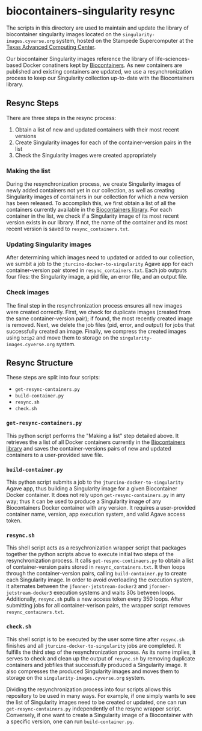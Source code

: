 # biocontainers-singularity resync
The scripts in this directory are used to maintain and update the library of biocontainer singularity images located on the `singularity-images.cyverse.org` system, hosted on the Stampede Supercomputer at the [Texas Advanced Computing Center](https://www.tacc.utexas.edu/). 

Our biocontainer Singularity images reference the library of life-sciences-based Docker conatiners kept by [Biocontainers](https://quay.io/organization/biocontainers). As new containers are published and existing containers are updated, we use a resynchronization process to keep our Singularity collection up-to-date with the Biocontainers library.

## Resync Steps
There are three steps in the resync process:
1. Obtain a list of new and updated containers with their most recent versions
2. Create Singularity images for each of the container-version pairs in the list
3. Check the Singularity images were created appropriately

### Making the list
During the resynchronization process, we create Singularity images of newly added containers not yet in our collection, as well as creating Singularity images of containers in our collection for which a new version has been released. To accomplish this, we first obtain a list of all the containers currently available in the [Biocontainers library](https://quay.io/organization/biocontainers). For each container in the list, we check if a Singularity image of its most recent version exists in our library. If not, the name of the container and its most recent version is saved to `resync_containers.txt`.

### Updating Singularity images
After determining which images need to updated or added to our collection, we sumbit a job to the `jturcino-docker-to-singularity` Agave app for each container-version pair stored in `resync_containers.txt`. Each job outputs four files: the Singularity image, a pid file, an error file, and an output file.

### Check images
The final step in the resynchronization process ensures all new images were created correctly. First, we check for duplicate images (created from the same container-version pair); if found, the most recently created image is removed. Next, we delete the job files (pid, error, and output) for jobs that successfully created an image. Finally, we compress the created images using `bzip2` and move them to storage on the `singularity-images.cyverse.org` system.

## Resync Structure
These steps are split into four scripts:
* `get-resync-containers.py`
* `build-container.py`
* `resync.sh`
* `check.sh`

### `get-resync-containers.py` 
This python script performs the "Making a list" step detailed above. It retrieves the a list of all Docker containers currently in the [Biocontainers library](https://quay.io/organization/biocontainers) and saves the container-versions pairs of new and updated containers to a user-provided save file.

### `build-container.py` 
This python script submits a job to the `jturcino-docker-to-singularity` Agave app, thus building a Singularity image for a given Biocontainer Docker container. It does not rely upon `get-resync-containers.py` in any way; thus it can be used to produce a Singularity image of any Biocontainers Docker container with any version. It requires a user-provided container name, version, app execution system, and valid Agave access token.

### `resync.sh` 
This shell script acts as a resychronization wrapper script that packages together the python scripts above to execute initial two steps of the resynchronization process. It calls `get-resync-continaers.py` to obtain a list of container-version pairs stored in `resync_containers.txt`. It then loops through the container-version pairs, calling `build-container.py` to create each Singularity image. In order to avoid overloading the execution system, it alternates between the `jfonner-jetstream-docker2` and `jfonner-jetstream-docker3` execution systems and waits 30s between loops. Additionally, `resync.sh` pulls a new access token every 350 loops. After submitting jobs for all container-verison pairs, the wrapper script removes `resync_containers.txt`.

### `check.sh` 
This shell script is to be executed by the user some time after `resync.sh` finishes and all `jturcino-docker-to-singularity` jobs are completed. It fulfills the third step of the resynchronization process. As its name implies, it serves to check and clean up the output of `resync.sh` by removing duplicate containers and jobfiles that successfully produced a Singularity image. It also compresses the produced Singularity images and moves them to storage on the `singularity-images.cyverse.org` system.

Dividing the resynchronization process into four scripts allows this repository to be used in many ways. For example, if one simply wants to see the list of Singularity images need to be created or updated, one can run `get-resync-containers.py` independently of the resync wrapper script. Conversely, if one want to create a Singularity image of a Biocontainer with a specific version, one can run `build-container.py`. 
